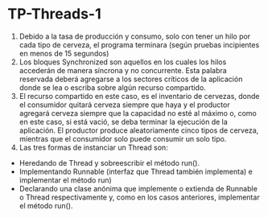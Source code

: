 # TP-Threads-1

1. Debido a la tasa de producción y consumo, solo con tener un hilo por cada tipo de cerveza, el programa terminara (según pruebas incipientes en menos de 15 segundos)
2. Los bloques Synchronized son aquellos en los cuales los hilos accederán de manera síncrona y no concurrente. Esta palabra reservada deberá agregarse a los sectores críticos de la aplicación donde se lea o escriba sobre algún recurso compartido.
3. El recurso compartido en este caso, es el inventario de cervezas, donde el consumidor quitará cerveza siempre que haya y el productor agregará cerveza siempre que la capacidad no esté al máximo o, como en este caso, si está vació, se deba terminar la ejecución de la aplicación. El productor produce aleatoriamente cinco tipos de cerveza, mientras que el consumidor solo puede consumir un solo tipo.
4. Las tres formas de instanciar un Thread son: 
- Heredando de Thread y sobreescribir el método run().
- Implementando Runnable (interfaz que Thread también implementa) e implementar el método run)
- Declarando una clase anónima que implemente o extienda de Runnable o Thread respectivamente y, como en los casos anteriores, implementar el método run().
